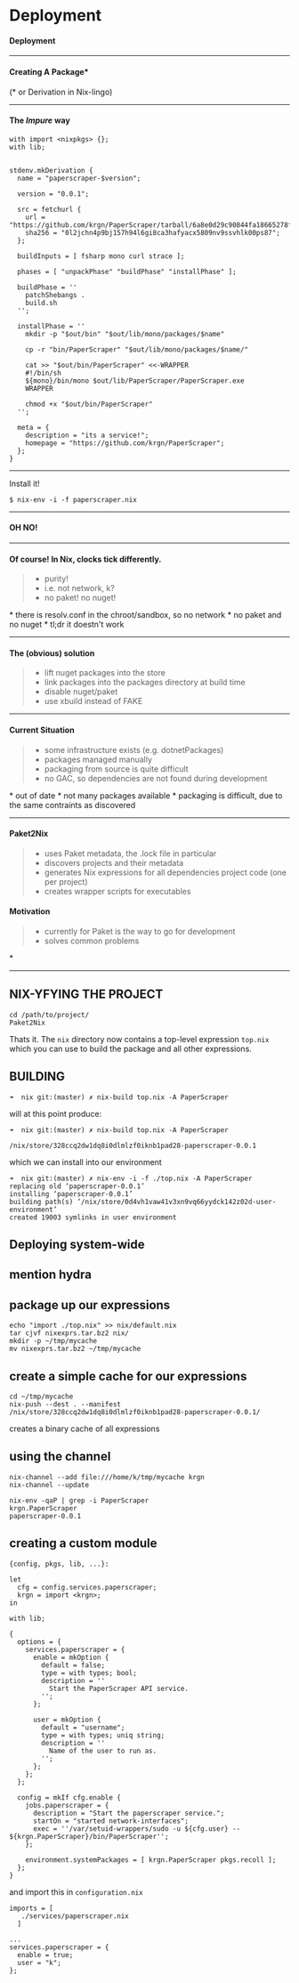 # Deployment

#### Deployment

*****

#### Creating A Package*

(* or Derivation in Nix-lingo)

*****

#### The *Impure* way 

```
with import <nixpkgs> {};
with lib;


stdenv.mkDerivation {
  name = "paperscraper-$version";

  version = "0.0.1";

  src = fetchurl {
    url = "https://github.com/krgn/PaperScraper/tarball/6a8e0d29c90844fa18665278f5dd1fb96537d70";
    sha256 = "0l2jchn4p9bj157h94l6gi8ca3hafyacx5809nv9ssvhlk00ps87";
  };

  buildInputs = [ fsharp mono curl strace ];

  phases = [ "unpackPhase" "buildPhase" "installPhase" ];

  buildPhase = ''
    patchShebangs .
    build.sh
  '';

  installPhase = ''
    mkdir -p "$out/bin" "$out/lib/mono/packages/$name"

    cp -r "bin/PaperScraper" "$out/lib/mono/packages/$name/"

    cat >> "$out/bin/PaperScraper" <<-WRAPPER
    #!/bin/sh
    ${mono}/bin/mono $out/lib/PaperScraper/PaperScraper.exe
    WRAPPER

    chmod +x "$out/bin/PaperScraper"
  '';

  meta = {
    description = "its a service!";
    homepage = "https://github.com/krgn/PaperScraper";
  };
}
```

*****

Install it!

```
$ nix-env -i -f paperscraper.nix
```

*****

#### OH NO!

*****

#### Of course! In Nix, clocks tick differently.

> - purity!
> - i.e. not network, k?
> - no paket! no nuget!

<div class="notes">
* there is resolv.conf in the chroot/sandbox, so no network
* no paket and no nuget
* tl;dr it doestn't work
</div>

*****

#### The (obvious) solution

> - lift nuget packages into the store
> - link packages into the packages directory at build time
> - disable nuget/paket
> - use xbuild instead of FAKE

*****

#### Current Situation

> - some infrastructure exists (e.g. dotnetPackages)
> - packages managed manually
> - packaging from source is quite difficult
> - no GAC, so dependencies are not found during development

<div class="notes">
* out of date
* not many packages available
* packaging is difficult, due to the same contraints as discovered
</div>

*****

#### Paket2Nix

> - uses Paket metadata, the .lock file in particular
> - discovers projects and their metadata
> - generates Nix expressions for all dependencies project code (one per project)
> - creates wrapper scripts for executables

#### Motivation

> - currently for Paket is the way to go for development
> - solves common problems 

<div class="notes">
* 
</div>

*****

## NIX-YFYING THE PROJECT
  
```
cd /path/to/project/
Paket2Nix
```

Thats it. The `nix` directory now contains a top-level expression `top.nix`
which you can use to build the package and all other expressions.

## BUILDING 

```
➜  nix git:(master) ✗ nix-build top.nix -A PaperScraper
```

will at this point produce: 

```
➜  nix git:(master) ✗ nix-build top.nix -A PaperScraper

/nix/store/328ccq2dw1dq8i0dlmlzf0iknb1pad28-paperscraper-0.0.1
```

which we can install into our environment


```
➜  nix git:(master) ✗ nix-env -i -f ./top.nix -A PaperScraper
replacing old ‘paperscraper-0.0.1’
installing ‘paperscraper-0.0.1’
building path(s) ‘/nix/store/0d4vh1vaw41v3xn9vq66yydck142z02d-user-environment’
created 19003 symlinks in user environment
```

## Deploying system-wide
  
## mention hydra
## package up our expressions

   ```
   echo "import ./top.nix" >> nix/default.nix
   tar cjvf nixexprs.tar.bz2 nix/
   mkdir -p ~/tmp/mycache
   mv nixexprs.tar.bz2 ~/tmp/mycache
   ```

## create a simple cache for our expressions 

   ```
   cd ~/tmp/mycache
   nix-push --dest . --manifest /nix/store/328ccq2dw1dq8i0dlmlzf0iknb1pad28-paperscraper-0.0.1/
   ```
   creates a binary cache of all expressions
   
## using the channel
   
   ```
   nix-channel --add file:///home/k/tmp/mycache krgn
   nix-channel --update

   nix-env -qaP | grep -i PaperScraper
   krgn.PaperScraper                                             paperscraper-0.0.1
   ```
## creating a custom module

```
{config, pkgs, lib, ...}:

let
  cfg = config.services.paperscraper;
  krgn = import <krgn>;
in

with lib;

{
  options = {
    services.paperscraper = {
      enable = mkOption {
        default = false;
        type = with types; bool;
        description = ''
          Start the PaperScraper API service.
        '';
      };

      user = mkOption {
        default = "username";
        type = with types; uniq string;
        description = ''
          Name of the user to run as.
        '';
      };
    };
  };

  config = mkIf cfg.enable {
    jobs.paperscraper = {
      description = "Start the paperscraper service.";
      startOn = "started network-interfaces";
      exec = ''/var/setuid-wrappers/sudo -u ${cfg.user} -- ${krgn.PaperScraper}/bin/PaperScraper'';
    };

    environment.systemPackages = [ krgn.PaperScraper pkgs.recoll ];
  };
}
```

and import this in `configuration.nix`


```
imports = [
   ./services/paperscraper.nix
  ]
  
...
services.paperscraper = {
  enable = true;
  user = "k";
};
```
